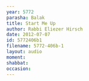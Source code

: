 ```yaml
---
year: 5772
parasha: Balak
title: Start Me Up
author: Rabbi Eliezer Hirsch
date: 2012-07-07
id: 5772406b1
filename: 5772-406b-1
layout: audio
moment: 
shabbat: 
occasion: 
---
```

